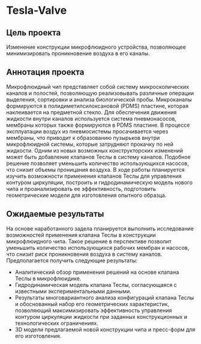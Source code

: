 # Tesla-Valve

## Цель проекта
Изменение конструкции микрофлюидного устройства, позволяющее минимизировать проникновение воздуха в его каналы.

## Аннотация проекта
Микрофлюидный чип представляет собой систему микроскопических каналов и полостей, позволяющую реализовывать различные операции выделения, сортировки и анализа биологической пробы. Микроканалы формируются в полидиметилсилоксановой (PDMS) пластине, которая наклеивается на предметной стекло. Для обеспечения движения жидкости внутри каналов используется система пневмонасосов, мембраны которых также формируются в PDMS пластине. В процессе эксплуатации воздух из пневмосистемы просачивается через мембраны, что приводит к образованию пузырьков внутри микрофлюидной системы, которые затрудняют прокачку по ней жидкости.
Одним из новых возможных конструкторских изменений может быть добавление клапанов Теслы в систему каналов. Подобное решение позволяет уменьшить количество использующихся насосов, что снизит объемы проницания воздуха. В ходе работы планируется изучить возможности применения клапанов Теслы для управления контуром циркуляции, построить и гидродинамическую модель нового чипа и проанализировать ее эффективность, подготовить геометрические модели для изготовления опытного образца.

## Ожидаемые результаты
На основе наработанного задела планируется выполнить исследование возможностей применения клапана Теслы в конструкции микрофлюидного чипа. Такое решение в перспективе позволит уменьшить количество использующихся рабочих мембран и насосов, что снизит риск проникновения воздуха в систему каналов. Предполагается получить следующие результаты:
- Аналитический обзор применения решений на основе клапана Теслы в микрофлюидике.
- Гидродинамическая модель клапана Теслы, согласующаяся с известными экспериментальными данными.
- Результаты многовариантного анализа конфигураций клапана Теслы и обоснованный набор его геометрических характеристик, позволяющий максимизировать эффективность управления контуром циркуляции жидкости при заданных конструкционных и технологических ограничениях.
- 3D модели предлагаемой новой конструкции чипа и пресс-форм для его изготовления.
